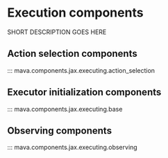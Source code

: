# Execution components

SHORT DESCRIPTION GOES HERE

## Action selection components
::: mava.components.jax.executing.action_selection

## Executor initialization components
::: mava.components.jax.executing.base

## Observing components
::: mava.components.jax.executing.observing
